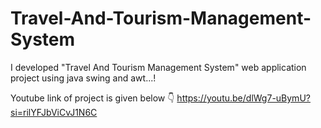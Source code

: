 # Travel-And-Tourism-Management-System
I developed "Travel And Tourism Management System" web application project using java swing and awt...!

Youtube link of project is given below 👇
https://youtu.be/dlWg7-uBymU?si=rilYFJbViCvJ1N6C
